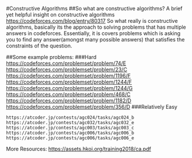 #Constructive Algorithms
##So what are constructive algorithms?
A brief yet helpful insight on constructive algorithms https://codeforces.com/blog/entry/80317
So what really is constructive algorithms, basically its the approach to solving problems that has multiple answers in codeforces.  Essentially, it is covers problems which is asking you to find any answer(amongst many possible answers) that satisfies the constraints of the question.

##Some example problems:
###Hard
    https://codeforces.com/problemset/problem/74/E
    https://codeforces.com/problemset/problem/23/C
    https://codeforces.com/problemset/problem/1196/F
    https://codeforces.com/problemset/problem/1244/F
    https://codeforces.com/problemset/problem/1244/G
    https://codeforces.com/problemset/problem/468/C
    https://codeforces.com/problemset/problem/1182/D
    https://codeforces.com/problemset/problem/356/D
###Relatively Easy

    https://atcoder.jp/contests/agc024/tasks/agc024_b
    https://atcoder.jp/contests/agc032/tasks/agc032_e
    https://atcoder.jp/contests/agc003/tasks/agc003_c
    https://atcoder.jp/contests/agc006/tasks/agc006_b
    https://atcoder.jp/contests/agc006/tasks/agc006_e


More Resources:
https://assets.hkoi.org/training2018/ca.pdf
